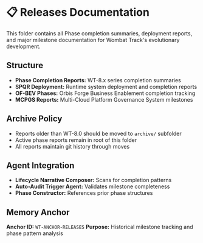 # 📋 Releases Documentation

This folder contains all Phase completion summaries, deployment reports, and major milestone documentation for Wombat Track's evolutionary development.

## Structure
- **Phase Completion Reports:** WT-8.x series completion summaries
- **SPQR Deployment:** Runtime system deployment and completion reports  
- **OF-BEV Phases:** Orbis Forge Business Enablement completion tracking
- **MCPGS Reports:** Multi-Cloud Platform Governance System milestones

## Archive Policy
- Reports older than WT-8.0 should be moved to `archive/` subfolder
- Active phase reports remain in root of this folder
- All reports maintain git history through moves

## Agent Integration
- **Lifecycle Narrative Composer:** Scans for completion patterns
- **Auto-Audit Trigger Agent:** Validates milestone completeness
- **Phase Constructor:** References prior phase structures

## Memory Anchor
**Anchor ID:** `WT-ANCHOR-RELEASES`
**Purpose:** Historical milestone tracking and phase pattern analysis